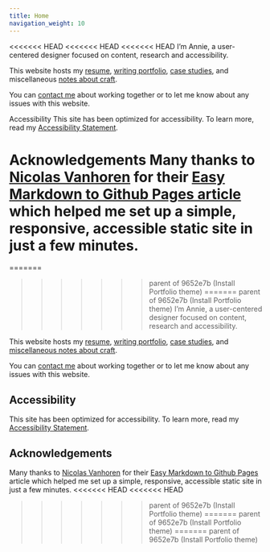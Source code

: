 ```yaml
---
title: Home
navigation_weight: 10
---
```


<<<<<<< HEAD
<<<<<<< HEAD
<<<<<<< HEAD
I’m Annie, a user-centered designer focused on content, research and accessibility.

This website hosts my [resume](resume.md), [writing portfolio](/work), [case studies](/case-studies), and miscellaneous [notes about craft](/craft-notes).

You can [contact me](contact.md) about working together or to let me know about any issues with this website.

Accessibility
This site has been optimized for accessibility. To learn more, read my [Accessibility Statement](https://streats.github.io/accessibility-statement.html).

Acknowledgements
Many thanks to [Nicolas Vanhoren](https://github.com/nicolas-van) for their [Easy Markdown to Github Pages article](https://nicolas-van.github.io/easy-markdown-to-github-pages/) which helped me set up a simple, responsive, accessible static site in just a few minutes.
=======
=======
>>>>>>> parent of 9652e7b (Install Portfolio theme)
=======
>>>>>>> parent of 9652e7b (Install Portfolio theme)
I’m Annie, a user-centered designer focused on content, research and accessibility. 

This website hosts my [resume](resume.md), [writing portfolio](/work/index.md), [case studies](/case-studies/index.md), and [miscellaneous notes about craft](/craft-notes/index.md). 

You can [contact me](/contact.md) about working together or to let me know about any issues with this website. 

## Accessibility
This site has been optimized for accessibility. To learn more, read my [Accessibility Statement](accessibility-statement.md).

## Acknowledgements
Many thanks to [Nicolas Vanhoren](https://github.com/nicolas-van) for their [Easy Markdown to Github Pages](https://nicolas-van.github.io/easy-markdown-to-github-pages/) article which helped me set up a simple, responsive, accessible static site in just a few minutes. 
<<<<<<< HEAD
<<<<<<< HEAD
>>>>>>> parent of 9652e7b (Install Portfolio theme)
=======
>>>>>>> parent of 9652e7b (Install Portfolio theme)
=======
>>>>>>> parent of 9652e7b (Install Portfolio theme)
